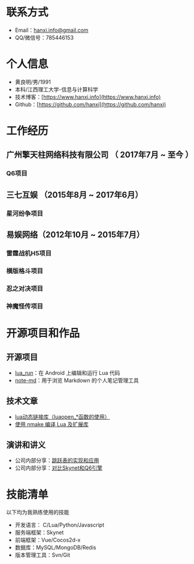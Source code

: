 # 联系方式

- Email：[hanxi.info@gmail.com](mailto:hanxi.info@gmail.com)
- QQ/微信号：785446153


# 个人信息

 - 黄良明/男/1991
 - 本科/江西理工大学-信息与计算科学
 - 技术博客：[https://www.hanxi.info](https://www.hanxi.info)
 - Github：[https://github.com/hanxi](https://github.com/hanxi)


# 工作经历


## 广州擎天柱网络科技有限公司 （ 2017年7月 ~ 至今 ）

### Q6项目

## 三七互娱 （2015年8月 ~ 2017年6月）
### 星河纷争项目

## 易娱网络（2012年10月 ~ 2015年7月）

### 雷霆战机H5项目
### 横版格斗项目
### 忍之对决项目
### 神魔怪传项目


# 开源项目和作品

## 开源项目

  - [lua_run](https://github.com/hanxi/lua_run)：在 Android 上编辑和运行 Lua 代码
  - [note-md](https://github.com/hanxi/note-md)：用于浏览 Markdown 的个人笔记管理工具

## 技术文章

- [lua动态链接库（luaopen_*函数的使用）](https://oldblog.hanxi.info/2014/01/07/original-lua_dynamic_lib/)
- [使用 nmake 编译 Lua 及扩展库](https://github.com/hanxi/blog/issues/9)

## 演讲和讲义

  - 公司内部分享：[跳跃表的实现和应用](https://www.hanxi.info)
  - 公司内部分享：[对比Skynet和Q6引擎](https://www.hanxi.info)

# 技能清单

以下均为我熟练使用的技能

- 开发语言： C/Lua/Python/Javascript
- 服务端框架：Skynet
- 前端框架：Vue/Cocos2d-x
- 数据库：MySQL/MongoDB/Redis
- 版本管理工具：Svn/Git
